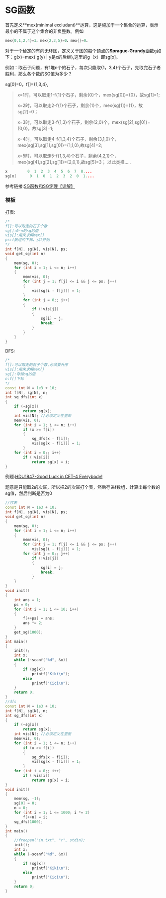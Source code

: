 # SG函数

首先定义**mex(minimal excludant)**运算，这是施加于一个集合的运算，表示最小的不属于这个集合的非负整数。例如

```cpp
mex{0,1,2,4}=3、mex{2,3,5}=0、mex{}=0。
```

对于一个给定的有向无环图，定义关于图的每个顶点的**Sprague-Grundy**函数g如下：g(x)=mex{ g(y) | y是x的后继},这里的g（x）即sg[x]。

例如：取石子问题，有1堆n个的石子，每次只能取{1，3,4}个石子，先取完石子者胜利，那么各个数的SG值为多少？

sg[0]=0，f[]={1,3,4},

> x=1时，可以取走1-f{1}个石子，剩余{0}个，mex{sg[0]}={0}，故sg[1]=1;
>
> x=2时，可以取走2-f{1}个石子，剩余{1}个，mex{sg[1]}={1}，故sg[2]=0；
>
> x=3时，可以取走3-f{1,3}个石子，剩余{2,0}个，mex{sg[2],sg[0]}={0,0}，故sg[3]=1;
>
> x=4时，可以取走4-f{1,3,4}个石子，剩余{3,1,0}个，mex{sg[3],sg[1],sg[0]}={1,1,0},故sg[4]=2;
>
> x=5时，可以取走5-f{1,3,4}个石子，剩余{4,2,1}个，mex{sg[4],sg[2],sg[1]}={2,0,1},故sg[5]=3；
> 以此类推.....

```cpp
x         0  1  2  3  4  5  6  7  8....
sg[x]      0  1  0  1  2  3  2  0  1....
```

参考链接:[SG函数和SG定理【详解】](http://www.cnblogs.com/ECJTUACM-873284962/p/6921829.html)

### 模板

打表:

```cpp
/*
f[]:可以取走的石子个数
sg[]:0~n的sg的值
vis[]:用来求解mex{}
ps:f数组的下标，从1开始
*/
int f[N], sg[N], vis[N], ps;
void get_sg(int n)
{
    mem(sg, 0);
    for (int i = 1; i <= n; i++)
    {
        mem(vis, 0);
        for (int j = 1; f[j] <= i && j <= ps; j++)
        {
            vis[sg[i - f[j]]] = 1;
        }
        for (int j = 0;; j++)
        {
            if (!vis[j])
            {
                sg[i] = j;
                break;
            }
        }
    }
}
```

DFS:

```cpp
/*
f[]:可以取走的石子个数,必须要升序
vis[]:用来求解mex{}
sg[]:存储sg的值
n:f[]下标
*/
const int N = 1e3 + 10;
int f[N], sg[N], n;
int sg_dfs(int x)
{
    if (~sg[x])
        return sg[x];
    int vis[N]; //必须定义在里面
    mem(vis, 0);
    for (int i = 1; i <= n; i++)
        if (x >= f[i])
        {
            sg_dfs(x - f[i]);
            vis[sg[x - f[i]]] = 1;
        }
    for (int i = 0;; i++)
        if (!vis[i])
            return sg[x] = i;
}
```

例题:[HDU1847-Good Luck in CET-4 Everybody!](http://acm.hdu.edu.cn/showproblem.php?pid=1847)

题意是只能取2的次幂，所以把2的次幂打个表，然后存进f数组，计算出每个数的sg值，然后判断是否为0

```cpp
//打表
const int N = 1e3 + 10;
int f[N], sg[N], vis[N], ps;
void get_sg(int n)
{
    mem(sg, 0);
    for (int i = 1; i <= n; i++)
    {
        mem(vis, 0);
        for (int j = 1; f[j] <= i && j <= ps; j++)
            vis[sg[i - f[j]]] = 1;
        for (int j = 0;; j++)
            if (!vis[j])
            {
                sg[i] = j;
                break;
            }
    }
}
void init()
{
    int ans = 1;
    ps = 0;
    for (int i = 1; i <= 10; i++)
    {
        f[++ps] = ans;
        ans *= 2;
    }
    get_sg(1000);
}
int main()
{
    init();
    int x;
    while (~scanf("%d", &x))
    {
        if (sg[x])
            printf("Kiki\n");
        else
            printf("Cici\n");
    }
    return 0;
}
//dfs
const int N = 1e3 + 10;
int f[N], sg[N], n;
int sg_dfs(int x)
{
    if (~sg[x])
        return sg[x];
    int vis[N]; //必须定义在里面
    mem(vis, 0);
    for (int i = 1; i <= n; i++)
        if (x >= f[i])
        {
            sg_dfs(x - f[i]);
            vis[sg[x - f[i]]] = 1;
        }
    for (int i = 0;; i++)
        if (!vis[i])
            return sg[x] = i;
}
void init()
{
    mem(sg, -1);
    sg[0] = 0;
    n = 0;
    for (int i = 1; i <= 1000; i *= 2)
        f[++n] = i;
    sg_dfs(1000);
}
int main()
{
    //freopen("in.txt", "r", stdin);
    init();
    int x;
    while (~scanf("%d", &x))
    {
        if (sg[x])
            printf("Kiki\n");
        else
            printf("Cici\n");
    }
    return 0;
}
```





